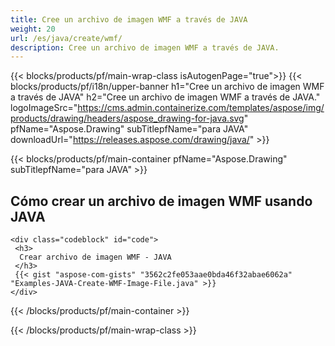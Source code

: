 ```yaml
---
title: Cree un archivo de imagen WMF a través de JAVA
weight: 20
url: /es/java/create/wmf/
description: Cree un archivo de imagen WMF a través de JAVA.
---
```


{{< blocks/products/pf/main-wrap-class isAutogenPage="true">}}
{{< blocks/products/pf/i18n/upper-banner h1="Cree un archivo de imagen WMF a través de JAVA" h2="Cree un archivo de imagen WMF a través de JAVA." logoImageSrc="https://cms.admin.containerize.com/templates/aspose/img/products/drawing/headers/aspose_drawing-for-java.svg" pfName="Aspose.Drawing" subTitlepfName="para JAVA" downloadUrl="https://releases.aspose.com/drawing/java/" >}}

{{< blocks/products/pf/main-container pfName="Aspose.Drawing" subTitlepfName="para JAVA" >}}

<h2>Cómo crear un archivo de imagen WMF usando JAVA</h2>

    <div class="codeblock" id="code">
     <h3>
      Crear archivo de imagen WMF - JAVA
     </h3>
     {{< gist "aspose-com-gists" "3562c2fe053aae0bda46f32abae6062a" "Examples-JAVA-Create-WMF-Image-File.java" >}}
    </div>

{{< /blocks/products/pf/main-container >}}


{{< /blocks/products/pf/main-wrap-class >}}

